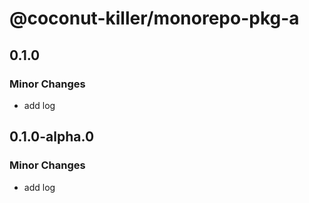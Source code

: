 # @coconut-killer/monorepo-pkg-a

## 0.1.0

### Minor Changes

- add log

## 0.1.0-alpha.0

### Minor Changes

- add log
